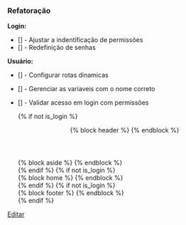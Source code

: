 ### Refatoração


**Login:**

- [] - Ajustar a indentificação de permissões 
- [] - Redefinição de senhas


**Usuário:**

- [] - Configurar rotas dinamicas 
- [] - Gerenciar as variaveis com o nome correto
- [] - Validar acesso em login com permissões 



    {% if not is_login %}
    <header  id="header" class="header fixed-top d-flex align-items-center">
        {% block header %} {% endblock  %}
    </header>

    <aside id="sidebar" class="sidebar">
        {% block aside %} {% endblock %}
    </aside>
    {% endif %}
    {% if not is_login %}
    <main id="main" class="main">
        {% block home %} {% endblock %}
    </main>
    {% endif %}
    {% if not is_login %}
    <footer id="footer" class="footer">
        {% block footer %} {% endblock %}
    </footer>
    {% endif %}




<td row="row">
    <!-- Ajustar para passar o token criptografado -->
    <a href="{{ url_for('proposal.state_details', token=generate_token(p.id)) }}" class="btn btn-info btn-sm">Editar</a>
</td>